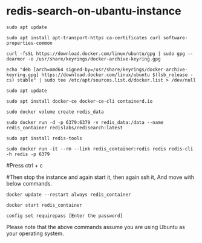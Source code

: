 # redis-search-on-ubantu-instance


```
sudo apt update
```

```
sudo apt install apt-transport-https ca-certificates curl software-properties-common
```

```
curl -fsSL https://download.docker.com/linux/ubuntu/gpg | sudo gpg --dearmor -o /usr/share/keyrings/docker-archive-keyring.gpg
```

```
echo "deb [arch=amd64 signed-by=/usr/share/keyrings/docker-archive-keyring.gpg] https://download.docker.com/linux/ubuntu $(lsb_release -cs) stable" | sudo tee /etc/apt/sources.list.d/docker.list > /dev/null
```

```
sudo apt update
```

```
sudo apt install docker-ce docker-ce-cli containerd.io
```

```
sudo docker volume create redis_data
```

```
sudo docker run -d -p 6379:6379 -v redis_data:/data --name redis_container redislabs/redisearch:latest
```

```
sudo apt install redis-tools
```

```
sudo docker run -it --rm --link redis_container:redis redis redis-cli -h redis -p 6379
```


#Press ctrl + c



#Then stop the instance and again start it, then again ssh it, And move with below commands.


```
docker update --restart always redis_container
```

```
docker start redis_container
```

```
config set requirepass [Enter the password]
```
Please note that the above commands assume you are using Ubuntu as your operating system.
